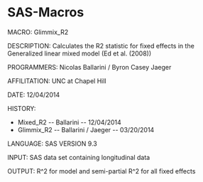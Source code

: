 # SAS-Macros

MACRO: Glimmix_R2

DESCRIPTION: Calculates the R2 statistic for fixed effects in the Generalized linear mixed model (Ed et al. (2008))

PROGRAMMERS: Nicolas Ballarini / Byron Casey Jaeger

AFFILITATION: UNC at Chapel Hill

DATE: 12/04/2014

HISTORY:
- Mixed_R2   -- Ballarini          -- 12/04/2014
- Glimmix_R2 -- Ballarini / Jaeger -- 03/20/2014
  
LANGUAGE: SAS VERSION 9.3

INPUT: SAS data set containing longitudinal data

OUTPUT: R^2 for model and semi-partial R^2 for all fixed effects
